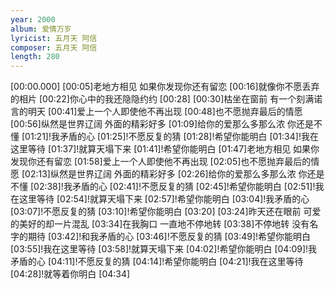 ```yaml
---
year: 2000
album: 爱情万岁
lyricist: 五月天 阿信
composer: 五月天 阿信
length: 280
---
```

[00:00.000]
[00:05]老地方相见 如果你发现你还有留恋
[00:16]就像你不愿丢弃的相片
[00:22]你心中的我还隐隐约约
[00:28]
[00:30]枯坐在窗前 有一个刻满诺言的明天
[00:41]爱上一个人即使他不再出现
[00:48]也不愿抛弃最后的情愿
[00:56]纵然是世界辽阔 外面的精彩好多
[01:09]给你的爱那么多那么浓 你还是不懂
[01:21]!我矛盾的心
[01:25]!不愿反复的猜
[01:28]!希望你能明白
[01:34]!我在这里等待
[01:37]!就算天塌下来
[01:41]!希望你能明白
[01:47]老地方相见 如果你发现你还有留恋
[01:58]爱上一个人即使他不再出现
[02:05]也不愿抛弃最后的情愿
[02:13]纵然是世界辽阔 外面的精彩好多
[02:26]给你的爱那么多那么浓 你还是不懂
[02:38]!我矛盾的心
[02:41]!不愿反复的猜
[02:45]!希望你能明白
[02:51]!我在这里等待
[02:54]!就算天塌下来
[02:57]!希望你能明白
[03:04]!我矛盾的心
[03:07]!不愿反复的猜
[03:10]!希望你能明白
[03:20]
[03:24]昨天还在眼前 可爱的美好的却一片混乱
[03:34]在我胸口 一直地不停地转
[03:38]不停地转 没有名字的期待
[03:42]!和我矛盾的心
[03:46]!不愿反复的猜
[03:49]!希望你能明白
[03:55]!我在这里等待
[03:58]!就算天塌下来
[04:02]!希望你能明白
[04:09]!我矛盾的心
[04:11]!不愿反复的猜
[04:14]!希望你能明白
[04:21]!我在这里等待
[04:28]!就等着你明白
[04:34]